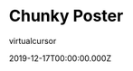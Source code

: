---
title: Chunky Poster
github: https://github.com/puresyntax71/hugo-theme-chunky-poster
demo: https://hugo-theme-chunky-poster.netlify.com
author: virtualcursor
date: 2019-12-17T00:00:00.000Z
ssg:
  - Hugo
css:
  - Bootstrap
description: A simple, bootstrap 4 based hugo blog theme.
draft: true
publish_date: '2019-12-17T05:13:18Z'
update_date: '2020-11-13T03:58:22Z'
github_star: 107
github_fork: 90
---